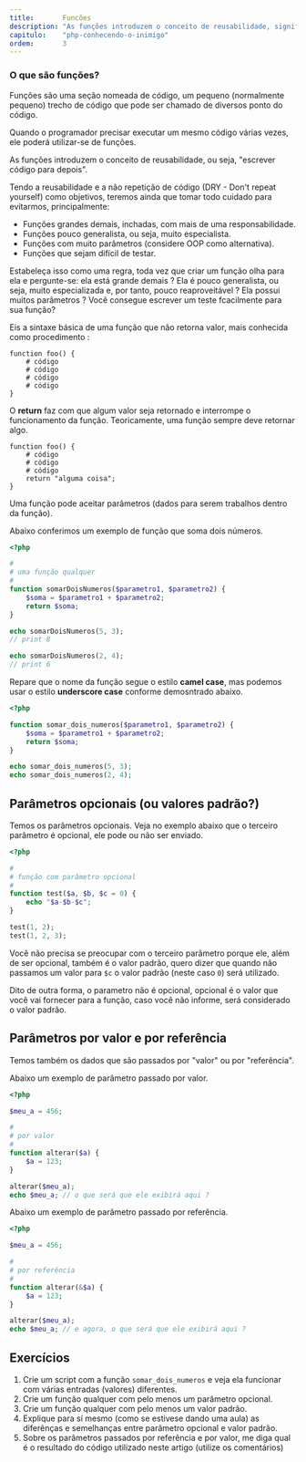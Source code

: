 ```yaml
---
title:       Funcões
description: "As funções introduzem o conceito de reusabilidade, significa 'escrever código para depois'."
capitulo:    "php-conhecendo-o-inimigo"
ordem:       3
---
```



### O que são funções?

Funções são uma seção nomeada de código, um pequeno (normalmente pequeno) trecho de código que pode ser chamado de
diversos ponto do código.

Quando o programador precisar executar um mesmo código várias vezes, ele poderá utilizar-se de funções.

As funções introduzem o conceito de reusabilidade, ou seja, "escrever código para depois".

Tendo a reusabilidade e a não repetição de código (DRY - Don't repeat yourself) como objetivos, teremos ainda que tomar
todo cuidado para evitarmos, principalmente:

- Funções grandes demais, inchadas, com mais de uma responsabilidade.
- Funções pouco generalista, ou seja, muito especialista.
- Funções com muito parâmetros (considere OOP como alternativa).
- Funções que sejam difícil de testar.

Estabeleça isso como uma regra, toda vez que criar um função olha para ela e pergunte-se: ela está grande demais ?
Ela é pouco generalista, ou seja, muito especializada e, por tanto, pouco reaproveitável ? Ela possui muitos parâmetros ?
Você consegue escrever um teste fcacilmente para sua função?

Eis a sintaxe básica de uma função que não retorna valor, mais conhecida como procedimento :


    function foo() {
        # código
        # código
        # código
        # código
    }

O __return__ faz com que algum valor seja retornado e interrompe o funcionamento da função. Teoricamente, uma função
sempre deve retornar algo.

    function foo() {
        # código
        # código
        # código
        return "alguma coisa";
    }

Uma função pode aceitar parâmetros (dados para serem trabalhos dentro da função).

Abaixo conferimos um exemplo de função que soma dois números.

```php
<?php

#
# uma função qualquer
#
function somarDoisNumeros($parametro1, $parametro2) {
    $soma = $parametro1 + $parametro2;
    return $soma;
}

echo somarDoisNumeros(5, 3);
// print 8

echo somarDoisNumeros(2, 4);
// print 6
```

Repare que o nome da função segue o estilo __camel case__, mas podemos usar o estilo __underscore case__ conforme
demosntrado abaixo.

```php
<?php

function somar_dois_numeros($parametro1, $parametro2) {
    $soma = $parametro1 + $parametro2;
    return $soma;
}

echo somar_dois_numeros(5, 3);
echo somar_dois_numeros(2, 4);
```

## Parâmetros opcionais (ou valores padrão?)


Temos os parâmetros opcionais. Veja no exemplo abaixo que o terceiro parâmetro é opcional, ele pode ou não ser enviado.

```php
<?php

#
# função com parâmetro opcional
#
function test($a, $b, $c = 0) {
    echo "$a-$b-$c";
}

test(1, 2);
test(1, 2, 3);
```

Você não precisa se preocupar com o terceiro parâmetro porque ele, além de ser opcional, também é o valor padrão, quero
dizer que quando não passamos um valor para `$c` o valor padrão (neste caso `0`) será utilizado.

Dito de outra forma, o parametro não é opcional, opcional é o valor que você vai fornecer para a função, caso você não 
informe, será considerado o valor padrão.



## Parâmetros por valor e por referência 

Temos também os dados que são passados por "valor" ou por "referência".

Abaixo um  exemplo de parâmetro passado por valor.

```php
<?php

$meu_a = 456;

#
# por valor
#
function alterar($a) {
    $a = 123;
}

alterar($meu_a);
echo $meu_a; // o que será que ele exibirá aqui ?
```

Abaixo um  exemplo de parâmetro passado por referência.

```php
<?php

$meu_a = 456;

#
# por referência
#
function alterar(&$a) {
    $a = 123;
}

alterar($meu_a);
echo $meu_a; // e agora, o que será que ele exibirá aqui ?
```

## Exercícios

1. Crie um script com a função `somar_dois_numeros` e veja ela funcionar com várias entradas (valores) diferentes.
2. Crie um função qualquer com pelo menos um parâmetro opcional.
3. Crie um função qualquer com pelo menos um valor padrão.
4. Explique para sí mesmo (como se estivese dando uma aula) as diferênças e semelhanças entre parâmetro opcional e valor padrão.
5. Sobre os parâmetros passados por referência e por valor, me diga qual é o resultado do código utilizado neste artigo
   (utilize os comentários)

